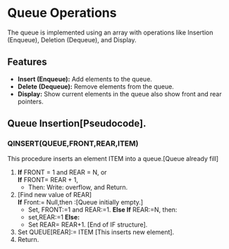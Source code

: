 # Queue Operations<br>
The queue is implemented using an array with operations like Insertion (Enqueue), Deletion (Dequeue), and Display.

## Features
- **Insert (Enqueue):** Add elements to the queue.
- **Delete (Dequeue):** Remove elements from the queue.
- **Display:** Show current elements in the queue also show front and rear pointers.

## Queue Insertion[Pseudocode].
### QINSERT(QUEUE,FRONT,REAR,ITEM)
This procedure inserts an element ITEM into a queue.[Queue already fill]
1. __If__ FRONT = 1 and REAR = N, or<br>
   __If__ FRONT= REAR + 1,<br>
   - Then: Write: overflow, and Return.
2. [Find new value of REAR]<br>
   __If__ Front:= Null,then :[Queue initially empty.]<br>
   - Set, FRONT:=1 and REAR:=1.
   __Else If__ REAR:=N, then:
   - set,REAR:=1
   __Else:__
   - Set REAR= REAR+1. [End of IF structure].
3. Set QUEUE[REAR]:= ITEM [This inserts new element].
4. Return.
    
